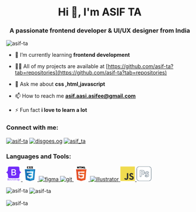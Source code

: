 <h1 align="center">Hi 👋, I'm ASIF TA</h1>
<h3 align="center">A passionate frontend developer & UI/UX designer from India</h3>

<p align="left"> <img src="https://komarev.com/ghpvc/?username=asif-ta&label=Profile%20views&color=0e75b6&style=flat" alt="asif-ta" /> </p>

- 🌱 I’m currently learning **frontend development**

- 👨‍💻 All of my projects are available at [https://github.com/asif-ta?tab=repositories](https://github.com/asif-ta?tab=repositories)

- 💬 Ask me about **css ,html,javascript**

- 📫 How to reach me **asif.aasi.asifee@gmail.com**

- ⚡ Fun fact **i love to learn a lot**

<h3 align="left">Connect with me:</h3>
<p align="left">
<a href="https://linkedin.com/in/asif-ta" target="blank"><img align="center" src="https://raw.githubusercontent.com/rahuldkjain/github-profile-readme-generator/master/src/images/icons/Social/linked-in-alt.svg" alt="asif-ta" height="30" width="40" /></a>
<a href="https://instagram.com/disgoes.og" target="blank"><img align="center" src="https://raw.githubusercontent.com/rahuldkjain/github-profile-readme-generator/master/src/images/icons/Social/instagram.svg" alt="disgoes.og" height="30" width="40" /></a>
<a href="https://www.behance.net/asif_ta" target="blank"><img align="center" src="https://raw.githubusercontent.com/rahuldkjain/github-profile-readme-generator/master/src/images/icons/Social/behance.svg" alt="asif_ta" height="30" width="40" /></a>
</p>

<h3 align="left">Languages and Tools:</h3>
<p align="left"> <a href="https://getbootstrap.com" target="_blank" rel="noreferrer"> <img src="https://raw.githubusercontent.com/devicons/devicon/master/icons/bootstrap/bootstrap-plain-wordmark.svg" alt="bootstrap" width="40" height="40"/> </a> <a href="https://www.w3schools.com/css/" target="_blank" rel="noreferrer"> <img src="https://raw.githubusercontent.com/devicons/devicon/master/icons/css3/css3-original-wordmark.svg" alt="css3" width="40" height="40"/> </a> <a href="https://www.figma.com/" target="_blank" rel="noreferrer"> <img src="https://www.vectorlogo.zone/logos/figma/figma-icon.svg" alt="figma" width="40" height="40"/> </a> <a href="https://git-scm.com/" target="_blank" rel="noreferrer"> <img src="https://www.vectorlogo.zone/logos/git-scm/git-scm-icon.svg" alt="git" width="40" height="40"/> </a> <a href="https://www.w3.org/html/" target="_blank" rel="noreferrer"> <img src="https://raw.githubusercontent.com/devicons/devicon/master/icons/html5/html5-original-wordmark.svg" alt="html5" width="40" height="40"/> </a> <a href="https://www.adobe.com/in/products/illustrator.html" target="_blank" rel="noreferrer"> <img src="https://www.vectorlogo.zone/logos/adobe_illustrator/adobe_illustrator-icon.svg" alt="illustrator" width="40" height="40"/> </a> <a href="https://developer.mozilla.org/en-US/docs/Web/JavaScript" target="_blank" rel="noreferrer"> <img src="https://raw.githubusercontent.com/devicons/devicon/master/icons/javascript/javascript-original.svg" alt="javascript" width="40" height="40"/> </a> <a href="https://www.photoshop.com/en" target="_blank" rel="noreferrer"> <img src="https://raw.githubusercontent.com/devicons/devicon/master/icons/photoshop/photoshop-line.svg" alt="photoshop" width="40" height="40"/> </a> </p>

<p><img align="left" src="https://github-readme-stats.vercel.app/api/top-langs?username=asif-ta&show_icons=true&locale=en&layout=compact" alt="asif-ta" /></p>

<p>&nbsp;<img align="center" src="https://github-readme-stats.vercel.app/api?username=asif-ta&show_icons=true&locale=en" alt="asif-ta" /></p>

<p><img align="center" src="https://github-readme-streak-stats.herokuapp.com/?user=asif-ta&" alt="asif-ta" /></p>
